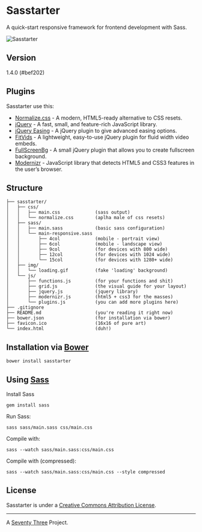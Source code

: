 Sasstarter
==========

A quick-start responsive framework for frontend development with Sass.

![Sasstarter](http://file.setetres.st/img/starter-header.gif?v=1.4&raw=true)

Version
-------

1.4.0 (#bef202)

Plugins
-------

Sasstarter use this:

* [Normalize.css] - A modern, HTML5-ready alternative to CSS resets.
* [jQuery] - A fast, small, and feature-rich JavaScript library.
* [jQuery Easing] - A jQuery plugin to give advanced easing options.
* [FitVids] - A lightweight, easy-to-use jQuery plugin for fluid width video embeds.
* [FullScreenBg] - A small jQuery plugin that allows you to create fullscreen background.
* [Modernizr] - JavaScript library that detects HTML5 and CSS3 features in the user’s browser.

Structure
---------

```
├── sasstarter/
│   ├── css/
│   │   ├── main.css             (sass output)
│   │   └── normalize.css        (aplha male of css resets)
│   ├── sass/
│   │   ├── main.sass            (basic sass configuration)
│   │   └── main-responsive.sass
│   │       ├── 4col             (mobile - portrait view)
│   │       ├── 6col             (mobile - landscape view)
│   │       ├── 9col             (for devices with 800 wide)
│   │       ├── 12col            (for devices with 1024 wide)
│   │       └── 15col            (for devices with 1280+ wide)
│   ├── img/
│   │   └── loading.gif          (fake 'loading' background)
│   └── js/
│       ├── functions.js         (for your functions and shit)
│       ├── grid.js              (the visual guide for your layout)
│       ├── jquery.js            (jquery library)
│       ├── modernizr.js         (html5 + css3 for the masses)
│       └── plugins.js           (you can add more plugins here)
├── .gitignore
├── README.md                    (you're reading it right now)
├── bower.json                   (for installation via bower)
├── favicon.ico                  (16x16 of pure art)
└── index.html                   (duh!)
```

Installation via [Bower]
------------------------

```
bower install sasstarter
```

Using [Sass]
----------

Install Sass

```
gem install sass
```

Run Sass:

```
sass sass/main.sass css/main.css
```

Compile with:

```
sass --watch sass/main.sass:css/main.css
```

Compile with (compressed):

```
sass --watch sass/main.sass:css/main.css --style compressed
```

License
-------

Sasstarter is under a [Creative Commons Attribution License].

-------

A [Seventy Three] Project.

[Seventy Three]: http://setetres.st
[Bower]: http://github.com/bower/bower
[Sass]: http://github.com/nex3/sass
[Normalize.css]: http://github.com/necolas/normalize.css
[jQuery]: http://github.com/jquery/jquery
[jQuery Easing]: http://github.com/gdsmith/jquery.easing
[FitVids]: http://github.com/davatron5000/FitVids.js
[FullScreenBg]: http://github.com/Gaya/Fullscreen-Background-jQuery-plugin
[Modernizr]: http://github.com/Modernizr/Modernizr
[Creative Commons Attribution License]: http://creativecommons.org/licenses/by/4.0
